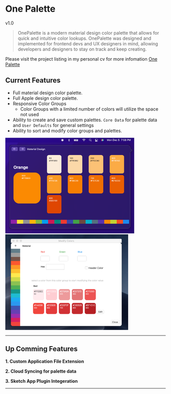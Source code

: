 # One Palette 
v1.0

> OnePalette is a modern material design color palette that allows for quick and intuitive color lookups. OnePalette was designed and implemented for frontend devs and UX designers in mind, allowing developers and designers to stay on track and keep creating.

Please visit the project listing in my personal cv for more infomation 
[One Palette](https://manto.dev/#/projects/onepalette)

## Current Features
* Full material design color palette.
* Full Apple design color palette.
* Responsive Color Groups
  - Color Groups with a limited number of colors will utilize the space not used 
* Ability to create and save custom palettes.
`Core Data` for palette data and `User Defaults` for general settings
* Ability to sort and modify color groups and palettes.

<img height = "300" src = "https://github.com/JoeManto/OnePalette/blob/master/MDRes/menuView.png"/>
<img height = "300" src = "https://github.com/JoeManto/OnePalette/blob/master/MDRes/editColorsview.png"/>

---
## Up Comming Features 
**1. Custom Application File Extension**

**2. Cloud Syncing for palette data** 

**3. Sketch App Plugin Integeration**

---
